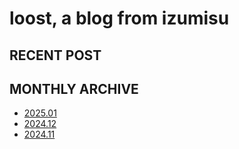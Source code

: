 # loost, a blog from izumisu

## RECENT POST

[//]: # "I\'m writing on it \..."

## MONTHLY ARCHIVE

- [2025.01](./202501.html)
- [2024.12](./202412.html)
- [2024.11](./202411.html)
